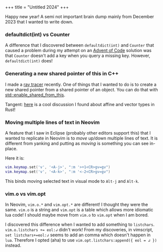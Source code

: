 +++
title = "Untitled 2024"
+++

Happy new year! A semi not important brain dump mainly from December 2023 that I wanted to write down.

### defaultdict(int) vs Counter

A difference that I discovered between `defaultdict(int)` and `Counter` that
caused a problem during my attempt on an [Advent of
Code](https://adventofcode.com/) solution was that `Counter` doesn't add a key
when you query a missing key. However, `defaultdict(int)` does!

### Generating a new shared pointer of this in C++

I made a [ray tracer](https://github.com/tzx/rt) recently. One of things that I
wanted to do is to create a new shared pointer from a shared pointer of an object.
You can do that with
[std::enable_shared_from_this](https://en.cppreference.com/w/cpp/memory/enable_shared_from_this).

Tangent:
[here](https://users.rust-lang.org/t/distinguishing-affine-and-vector-quantities-in-the-type-system/73139/5)
is a cool discussion I found about affine and vector types in Rust!

### Moving multiple lines of text in Neovim

A feature that I saw in Eclipse (probably other editors support this) that I
wanted to replicate in Neovim is to *move* up/down multiple lines of text. It
is different from yanking and putting as *moving* is something you can see
in-place.

Here it is:
```lua
vim.keymap.set('v', '<A-j>', ":m '>+1<CR>gv=gv")
vim.keymap.set('v', '<A-k>', ":m '<-2<CR>gv=gv")
```

This binds moving selected text in visual mode to `Alt-j` and `Alt-k`.

### vim.o vs vim.opt

In Neovim, `vim.o.*` and `vim.opt.*` are different! I thought they were the same.
`vim.o` is a string and `vim.opt` is a table which allows more idiomatic lua code!
I should maybe move from `vim.o` to `vim.opt` when I am bored.

I discovered this difference when I wanted to add something to
`listchars`. `vim.o.listchars += eol:↲` didn't work! From my
discoveries, in vimscript, `set listchars+=eol:↲` seems to add an comma which
doesn't happen in `lua`. Therefore I opted (aha) to use
`vim.opt.listchars:append({ eol = ↲ })` instead. 
